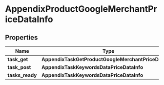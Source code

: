 # AppendixProductGoogleMerchantPriceDataInfo


## Properties

| Name | Type | Description | Notes |
|------------ | ------------- | ------------- | -------------|
**task_get** | **AppendixTaskGetProductGoogleMerchantPriceDataInfo** |  |[optional]|
**task_post** | **AppendixTaskKeywordsDataPriceDataInfo** |  |[optional]|
**tasks_ready** | **AppendixTaskKeywordsDataPriceDataInfo** |  |[optional]|